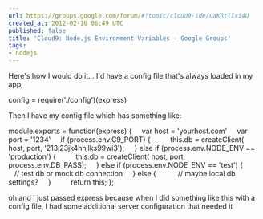 ```yaml
---
url: https://groups.google.com/forum/#!topic/cloud9-ide/uaKRtlIxi4U
created_at: 2012-02-10 06:49 UTC
published: false
title: 'Cloud9: Node.js Environment Variables - Google Groups'
tags:
- nodejs
---
```


Here's how I would do it... I'd have a config file that's always loaded in my app,

config = require('./config')(express)

Then I have my config file which has something like:

module.exports = function(express) {
    var host = 'yourhost.com'
    var port = '1234'
    if (process.env.C9_PORT) {
         this.db = createClient( host, port, '213j23jk4hhjlks99wi3');
    } else if (process.env.NODE_ENV == 'production') {
         this.db = createClient( host, port, process.env.DB_PASS);
    } else if (process.env.NODE_ENV == 'test') {
           // test db or mock db connection
    } else {
          // maybe local db settings?
    }
    
    return this;
};

oh and I just passed express because when I did something like this with a config file, I had some additional server configuration that needed it
